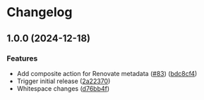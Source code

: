 # Changelog

## 1.0.0 (2024-12-18)


### Features

* Add composite action for Renovate metadata ([#83](https://github.com/oslokommune/composite-actions/issues/83)) ([bdc8cf4](https://github.com/oslokommune/composite-actions/commit/bdc8cf4adf31309bf57ecf8cc262241fc9719fc8))
* Trigger initial release ([2a22370](https://github.com/oslokommune/composite-actions/commit/2a2237065cf26826776ae4263ce06545eaa4f326))
* Whitespace changes ([d76bb4f](https://github.com/oslokommune/composite-actions/commit/d76bb4f7c62c04e5b9ab537f8e26c167215af890))

